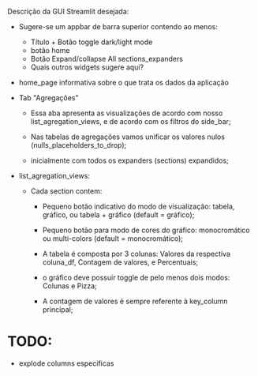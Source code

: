 
Descrição da GUI Streamlit desejada:

- Sugere-se um appbar de barra superior contendo ao menos:
    - Título + Botão toggle dark/light mode
    - botão home
    - Botão Expand/collapse All sections_expanders
    - Quais outros widgets sugere aqui?

- home_page informativa sobre o que trata os dados da aplicação


- Tab "Agregações"
    - Essa aba apresenta as visualizações de acordo com nosso list_agregation_views, e de acordo com os filtros do side_bar;
    - Nas tabelas de agregações vamos unificar os valores nulos (nulls_placeholders_to_drop);
    
    - inicialmente com todos os expanders (sections) expandidos;

- list_agregation_views:
    - Cada section contem:
        - Pequeno botão indicativo do modo de visualização: tabela, gráfico, ou tabela + gráfico (default = gráfico);        
        - Pequeno botão para modo de cores do gráfico: monocromático ou multi-colors (default = monocromático);

        - A tabela é composta por 3 colunas: Valores da respectiva coluna_df, Contagem de valores, e Percentuais;
        - o gráfico deve possuir toggle de pelo menos dois modos: Colunas e Pizza;
        - A contagem de valores é sempre referente à key_column principal;

# TODO:
- explode columns específicas